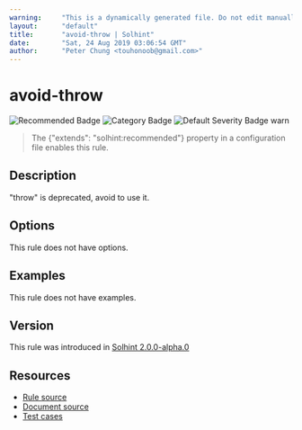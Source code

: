 ```yaml
---
warning:     "This is a dynamically generated file. Do not edit manually."
layout:      "default"
title:       "avoid-throw | Solhint"
date:        "Sat, 24 Aug 2019 03:06:54 GMT"
author:      "Peter Chung <touhonoob@gmail.com>"
---
```


# avoid-throw
![Recommended Badge](https://img.shields.io/badge/-Recommended-brightgreen)
![Category Badge](https://img.shields.io/badge/-Security%20Rules-informational)
![Default Severity Badge warn](https://img.shields.io/badge/Default%20Severity-warn-yellow)
> The {"extends": "solhint:recommended"} property in a configuration file enables this rule.


## Description
"throw" is deprecated, avoid to use it.

## Options
This rule does not have options.

## Examples
This rule does not have examples.

## Version
This rule was introduced in [Solhint 2.0.0-alpha.0](https://github.com/protofire/solhint/tree/v2.0.0-alpha.0)

## Resources
- [Rule source](https://github.com/protofire/solhint/tree/master/lib/rules/security/avoid-throw.js)
- [Document source](https://github.com/protofire/solhint/tree/master/docs/rules/security/avoid-throw.md)
- [Test cases](https://github.com/protofire/solhint/tree/master/test/rules/security/avoid-throw.js)

